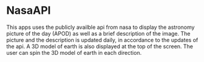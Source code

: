 # NasaAPI
This apps uses the publicly availble api from nasa to display the astronomy picture of the day (APOD) as well as a brief description of the image. The picture and the description is updated daily, in accordance to the updates of the api. A 3D model of earth is also displayed at the top of the screen. The user can spin the 3D model of earth in each direction. 

